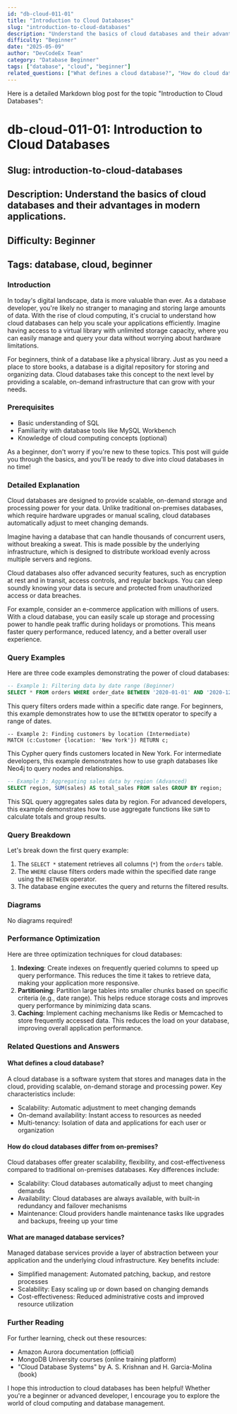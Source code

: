 ```yaml
---
id: "db-cloud-011-01"
title: "Introduction to Cloud Databases"
slug: "introduction-to-cloud-databases"
description: "Understand the basics of cloud databases and their advantages in modern applications."
difficulty: "Beginner"
date: "2025-05-09"
author: "DevCodeEx Team"
category: "Database Beginner"
tags: ["database", "cloud", "beginner"]
related_questions: ["What defines a cloud database?", "How do cloud databases differ from on-premises?", "What are managed database services?"]
---
```


Here is a detailed Markdown blog post for the topic "Introduction to Cloud Databases":

# db-cloud-011-01: Introduction to Cloud Databases
## Slug: introduction-to-cloud-databases
## Description: Understand the basics of cloud databases and their advantages in modern applications.
## Difficulty: Beginner
## Tags: database, cloud, beginner

### Introduction

In today's digital landscape, data is more valuable than ever. As a database developer, you're likely no stranger to managing and storing large amounts of data. With the rise of cloud computing, it's crucial to understand how cloud databases can help you scale your applications efficiently. Imagine having access to a virtual library with unlimited storage capacity, where you can easily manage and query your data without worrying about hardware limitations.

For beginners, think of a database like a physical library. Just as you need a place to store books, a database is a digital repository for storing and organizing data. Cloud databases take this concept to the next level by providing a scalable, on-demand infrastructure that can grow with your needs.

### Prerequisites

* Basic understanding of SQL
* Familiarity with database tools like MySQL Workbench
* Knowledge of cloud computing concepts (optional)

As a beginner, don't worry if you're new to these topics. This post will guide you through the basics, and you'll be ready to dive into cloud databases in no time!

### Detailed Explanation

Cloud databases are designed to provide scalable, on-demand storage and processing power for your data. Unlike traditional on-premises databases, which require hardware upgrades or manual scaling, cloud databases automatically adjust to meet changing demands.

Imagine having a database that can handle thousands of concurrent users, without breaking a sweat. This is made possible by the underlying infrastructure, which is designed to distribute workload evenly across multiple servers and regions.

Cloud databases also offer advanced security features, such as encryption at rest and in transit, access controls, and regular backups. You can sleep soundly knowing your data is secure and protected from unauthorized access or data breaches.

For example, consider an e-commerce application with millions of users. With a cloud database, you can easily scale up storage and processing power to handle peak traffic during holidays or promotions. This means faster query performance, reduced latency, and a better overall user experience.

### Query Examples

Here are three code examples demonstrating the power of cloud databases:

```sql
-- Example 1: Filtering data by date range (Beginner)
SELECT * FROM orders WHERE order_date BETWEEN '2020-01-01' AND '2020-12-31';
```

This query filters orders made within a specific date range. For beginners, this example demonstrates how to use the `BETWEEN` operator to specify a range of dates.

```cypher
-- Example 2: Finding customers by location (Intermediate)
MATCH (c:Customer {location: 'New York'}) RETURN c;
```

This Cypher query finds customers located in New York. For intermediate developers, this example demonstrates how to use graph databases like Neo4j to query nodes and relationships.

```sql
-- Example 3: Aggregating sales data by region (Advanced)
SELECT region, SUM(sales) AS total_sales FROM sales GROUP BY region;
```

This SQL query aggregates sales data by region. For advanced developers, this example demonstrates how to use aggregate functions like `SUM` to calculate totals and group results.

### Query Breakdown

Let's break down the first query example:

1. The `SELECT *` statement retrieves all columns (`*`) from the `orders` table.
2. The `WHERE` clause filters orders made within the specified date range using the `BETWEEN` operator.
3. The database engine executes the query and returns the filtered results.

### Diagrams

No diagrams required!

### Performance Optimization

Here are three optimization techniques for cloud databases:

1. **Indexing**: Create indexes on frequently queried columns to speed up query performance. This reduces the time it takes to retrieve data, making your application more responsive.
2. **Partitioning**: Partition large tables into smaller chunks based on specific criteria (e.g., date range). This helps reduce storage costs and improves query performance by minimizing data scans.
3. **Caching**: Implement caching mechanisms like Redis or Memcached to store frequently accessed data. This reduces the load on your database, improving overall application performance.

### Related Questions and Answers

#### What defines a cloud database?

A cloud database is a software system that stores and manages data in the cloud, providing scalable, on-demand storage and processing power. Key characteristics include:

* Scalability: Automatic adjustment to meet changing demands
* On-demand availability: Instant access to resources as needed
* Multi-tenancy: Isolation of data and applications for each user or organization

#### How do cloud databases differ from on-premises?

Cloud databases offer greater scalability, flexibility, and cost-effectiveness compared to traditional on-premises databases. Key differences include:

* Scalability: Cloud databases automatically adjust to meet changing demands
* Availability: Cloud databases are always available, with built-in redundancy and failover mechanisms
* Maintenance: Cloud providers handle maintenance tasks like upgrades and backups, freeing up your time

#### What are managed database services?

Managed database services provide a layer of abstraction between your application and the underlying cloud infrastructure. Key benefits include:

* Simplified management: Automated patching, backup, and restore processes
* Scalability: Easy scaling up or down based on changing demands
* Cost-effectiveness: Reduced administrative costs and improved resource utilization

### Further Reading

For further learning, check out these resources:

* Amazon Aurora documentation (official)
* MongoDB University courses (online training platform)
* "Cloud Database Systems" by A. S. Krishnan and H. Garcia-Molina (book)

I hope this introduction to cloud databases has been helpful! Whether you're a beginner or advanced developer, I encourage you to explore the world of cloud computing and database management.